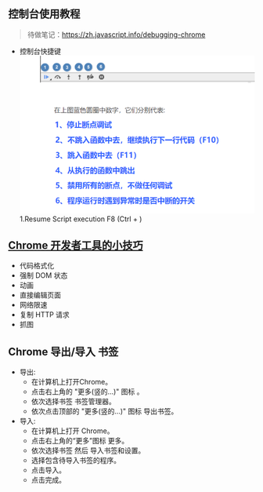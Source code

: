## 控制台使用教程


> 待做笔记：https://zh.javascript.info/debugging-chrome

-  控制台快捷键 ![控制台快捷键](images/控制台快捷键.png)
    1.Resume Script execution F8 (Ctrl + \)

## [Chrome 开发者工具的小技巧](https://blog.csdn.net/u011350541/article/details/77488791)
- 代码格式化
- 强制 DOM 状态
- 动画
- 直接编辑页面
- 网络限速
- 复制 HTTP 请求
- 抓图



## Chrome 导出/导入 书签
- 导出:
    + 在计算机上打开Chrome。
    + 点击右上角的 "更多(竖的...)" 图标 。
    + 依次选择书签 书签管理器。
    + 依次点击顶部的 "更多(竖的...)" 图标 导出书签。
- 导入:
    + 在计算机上打开 Chrome。
    + 点击右上角的“更多”图标 更多。
    + 依次选择书签 然后 导入书签和设置。
    + 选择包含待导入书签的程序。
    + 点击导入。
    + 点击完成。    
